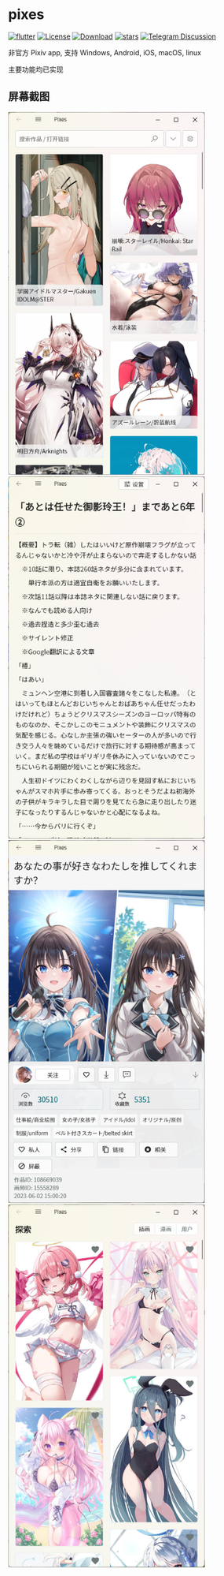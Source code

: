 # pixes

[![flutter](https://img.shields.io/badge/flutter-3.22.1-blue)](https://flutter.dev/) 
[![License](https://img.shields.io/github/license/wgh136/pixes)](https://github.com/wgh136/pixes/blob/master/LICENSE)
[![Download](https://img.shields.io/github/v/release/wgh136/pixes)](https://github.com/wgh136/PicaComic/pixes)
[![stars](https://img.shields.io/github/stars/wgh136/pixes)](https://github.com/wgh136/pixes/stargazers)
[![Telegram Discussion](https://img.shields.io/static/v1?label=Discussion&message=Telegram&color=blue&logo=telegram)](https://t.me/pica_group)

非官方 Pixiv app, 支持 Windows, Android, iOS, macOS, linux

主要功能均已实现

## 屏幕截图

<img src="screenshots/1.png" style="width: 400px">
<img src="screenshots/2.png" style="width: 400px">
<img src="screenshots/3.png" style="width: 400px">
<img src="screenshots/4.png" style="width: 400px">